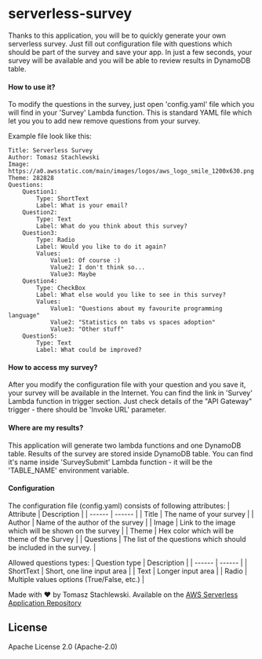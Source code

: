 # serverless-survey

Thanks to this application, you will be to quickly generate your own serverless survey. Just fill out configuration file with questions which should be part of the survey and save your app. In just a few seconds, your survey will be available and you will be able to review results in DynamoDB table.

#### How to use it?
To modify the questions in the survey, just open 'config.yaml' file which you will find in your 'Survey' Lambda function. This is standard YAML file which let you you to add new remove questions from your survey.

Example file look like this:
```
Title: Serverless Survey
Author: Tomasz Stachlewski
Image: https://a0.awsstatic.com/main/images/logos/aws_logo_smile_1200x630.png
Theme: 282828
Questions:
    Question1:
        Type: ShortText
        Label: What is your email?
    Question2:
        Type: Text
        Label: What do you think about this survey?
    Question3:
        Type: Radio
        Label: Would you like to do it again?
        Values:
            Value1: Of course :)
            Value2: I don't think so...
            Value3: Maybe
    Question4:
        Type: CheckBox
        Label: What else would you like to see in this survey?
        Values:
            Value1: "Questions about my favourite programming language"
            Value2: "Statistics on tabs vs spaces adoption"
            Value3: "Other stuff"
    Question5:
        Type: Text
        Label: What could be improved?
```

#### How to access my survey?
After you modify the configuration file with your question and you save it, your survey will be available in the Internet. You can find the link in 'Survey' Lambda function in trigger section. Just check details of the "API Gateway" trigger - there should be 'Invoke URL' parameter.

#### Where are my results?
This application will generate two lambda functions and one DynamoDB table. Results of the survey are stored inside DynamoDB table. You can find it's name inside 'SurveySubmit' Lambda function - it will be the 'TABLE_NAME' environment variable.

#### Configuration

The configuration file (config.yaml) consists of following attributes:
| Attribute | Description |
| ------ | ------ |
| Title | The name of your survey |
| Author | Name of the author of the survey |
| Image | Link to the image which will be shown on the survey |
| Theme | Hex color which will be theme of the Survey |
| Questions | The list of the questions which should be included in the survey. |

Allowed questions types:
| Question type | Description |
| ------ | ------ |
| ShortText | Short, one line input area |
| Text | Longer input area |
| Radio | Multiple values options (True/False, etc.) |


Made with ❤️ by Tomasz Stachlewski. Available on the [AWS Serverless Application Repository](https://aws.amazon.com/serverless)

## License

Apache License 2.0 (Apache-2.0)
